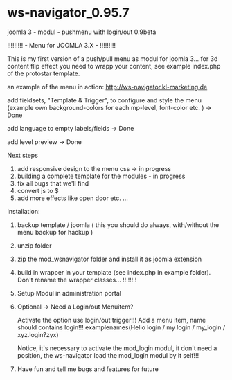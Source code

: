 # ws-navigator_0.95.7
joomla 3 - modul - pushmenu with login/out 0.9beta

!!!!!!!!! - Menu for JOOMLA 3.X - !!!!!!!!!

This is my first version of a push/pull menu as modul for joomla 3...
for 3d content flip effect you need to wrapp your content, see example index.php of the protostar template.

an example of the menu in action: http://ws-navigator.kl-marketing.de

add fieldsets, "Template & Trigger", to configure and style the menu 
(example own background-colors for each mp-level, font-color etc. ) -> Done

add language to empty labels/fields -> Done

add level preview -> Done

Next steps
  1. add responsive design to the menu css -> in progress
  2. building a complete template for the modules - in progress
  3. fix all bugs that we'll find
  4. convert js to $
  5. add more effects like open door etc. ...

Installation:
  1. backup template / joomla ( this you should do always, with/without the menu backup for hackup )
  2. unzip folder
  3. zip the mod_wsnavigator folder and install it as joomla extension
  4. build in wrapper in your template (see index.php in example folder).
     Don't rename the wrapper classes... !!!!!!!!
  5. Setup Modul in administration portal
  6. Optional -> Need a Login/out Menuitem?

        Activate the option use login/out trigger!!!
        Add a menu item, name should contains login!!!
        examplenames(Hello login / my login / my_login / xyz.login?zyx)

        Notice, it's necessary to activate the mod_login modul, it don't need a position,
        the ws-navigator load the mod_login modul by it self!!!

  7. Have fun and tell me bugs and features for future

